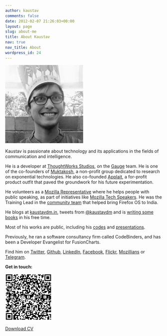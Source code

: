 ```yaml
---
author: kaustav
comments: false
date: 2012-02-07 21:26:03+00:00
layout: page
slug: about-me
title: About Kaustav
nav: true
nav_title: About
wordpress_id: 24
---
```


<p class="banner"><img src="/images/kido.jpg" alt="Kaustav Das Modak" style="width: 250px;"></p>

Kaustav is passionate about technology and its applications in the fields of communication and intelligence.

He is a developer at [ThoughtWorks Studios](https://www.thoughtworks.com/products), on the [Gauge](http://getgauge.io) team. He is one of the co-founders of [Muktakosh](https://muktakosh.org), a non-profit group dedicated to research on exponential technologies. He also co-founded [Applait](http://applait.com), a for-profit product outfit that paved the groundwork for his future experimentation.

He volunteers as a [Mozilla Representative](https://reps.mozilla.org/u/kaustavdm/) where he helps people with public speaking, as part of initiatives like [Mozilla Tech Speakers](https://wiki.mozilla.org/TechSpeakers). He was the Training Lead in the [community team](https://wiki.mozilla.org/FirefoxOS/Community/India) that helped bring Firefox OS to India.

He blogs at [kaustavdm.in](https://kaustavdm.in), tweets from [@kaustavdm](https://twitter.com/kaustavdm) and is [writing some books](https://leanpub.com/u/kaustavdm) in his free time.

Most of his works are public, including his [codes](http://code.kaustavdm.in) and [presentations](http://presentations.kaustavdm.in).

Previously, he ran a software consultancy firm called CodeBinders, and has been a Developer Evangelist for FusionCharts.

Find him on [Twitter](http://twitter.com/kaustavdm), [Github](https://github.com/kaustavdm), [LinkedIn](http://in.linkedin.com/in/kaustavdm/), [Facebook](https://facebook.com/kaustavdm), [Flickr](http://www.flickr.com/photos/kaustav_das_modak/), [Mozillians](https://mozillians.org/en-US/u/kaustavdm/) or [Telegram](https://telegram.me/kaustavdm).

**Get in touch:**

![VCard QR Code](/images/vcard-qrcode.png)

<a href="/static/cv/Kaustav-CV-2016-07.pdf" class="button">Download CV</a>
